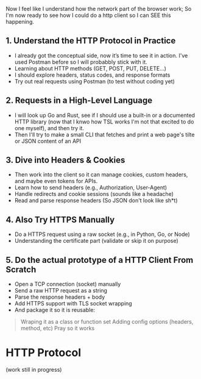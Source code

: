 Now I feel like I understand how the network part of the browser work; So I'm now ready to see how I could do a http client so I can SEE this happening.

## 1. Understand the HTTP Protocol in Practice
- I already got the conceptual side, now it’s time to see it in action. I've used Postman before so I will probabbly stick with it.
- Learning about HTTP methods (GET, POST, PUT, DELETE...)
- I should explore headers, status codes, and response formats
- Try out real requests using Postman (to test without coding yet)

## 2. Requests in a High-Level Language
- I will look up Go and Rust, see if I should use a built-in or a documented HTTP library (now that I knwo how TSL works I'm not that excited to do one myself), and then try it.
- Then I'll try to make a small CLI that fetches and print a web page's tilte or JSON content of an API

## 3. Dive into Headers & Cookies
- Then work into the client so it can manage cookies, custom headers, and maybe even tokens for APIs.
- Learn how to send headers (e.g., Authorization, User-Agent)
- Handle redirects and cookie sessions (sounds like a headache)
- Read and parse response headers (So JSON don't look like sh*t)

## 4. Also Try HTTPS Manually
- Do a HTTPS request using a raw socket (e.g., in Python, Go, or Node)
- Understanding the certificate part (validate or skip it on purpose)

## 5. Do the actual prototype of a HTTP Client From Scratch
- Open a TCP connection (socket) manually
- Send a raw HTTP request as a string
- Parse the response headers + body
- Add HTTPS support with TLS socket wrapping
- And package it so it is reusable:
> Wraping it as a class or function set
> Adding config options (headers, method, etc)
> Pray so it works

# HTTP Protocol 
(work still in progress)
